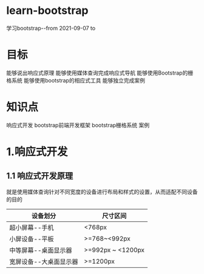 # learn-bootstrap
学习bootstrap--from 2021-09-07 to

# 目标

能够说出响应式原理
能够使用媒体查询完成响应式导航
能够使用Bootstrap的栅格系统
能够使用bootstrap的相应式工具
能够独立完成案例

# 知识点

响应式开发
bootstrap前端开发框架
bootstrap栅格系统
案例

# 1.响应式开发

## 1.1 响应式开发原理

就是使用媒体查询针对不同宽度的设备进行布局和样式的设置，从而适配不同设备的目的

|设备划分|尺寸区间|
|---|---|
|超小屏幕--手机|<768px|
|小屏设备--平板|>=768~<992px|
|中等屏幕--桌面显示器|>=992px ~ <1200px|
|宽屏设备--大桌面显示器|>=1200px|
